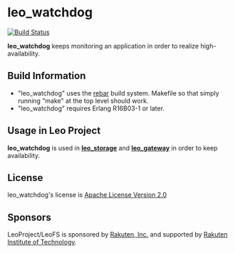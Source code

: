 # leo_watchdog

[![Build Status](https://secure.travis-ci.org/leo-project/leo_watchdog.png?branch=develop)](http://travis-ci.org/leo-project/leo_watchdog)

**leo_watchdog** keeps monitoring an application in order to realize high-availability.

## Build Information

* "leo_watchdog" uses the [rebar](https://github.com/rebar/rebar) build system. Makefile so that simply running "make" at the top level should work.
* "leo_watchdog" requires Erlang R16B03-1 or later.

## Usage in Leo Project

**leo_watchdog** is used in [**leo_storage**](https://github.com/leo-project/leo_storage) and [**leo_gateway**](https://github.com/leo-project/leo_gateway) in order to keep availability.

## License

leo_watchdog's license is [Apache License Version 2.0](http://www.apache.org/licenses/LICENSE-2.0.html)

## Sponsors

LeoProject/LeoFS is sponsored by [Rakuten, Inc.](http://global.rakuten.com/corp/) and supported by [Rakuten Institute of Technology](http://rit.rakuten.co.jp/).
